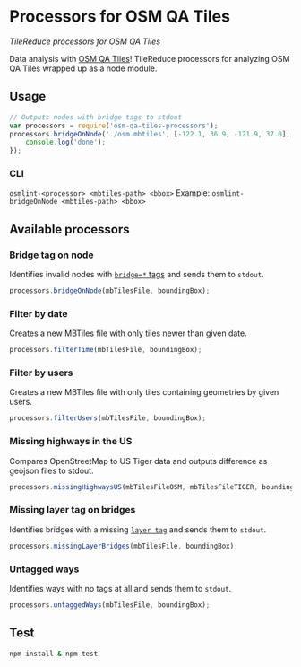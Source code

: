 # Processors for OSM QA Tiles

*TileReduce processors for OSM QA Tiles*

Data analysis with [OSM QA Tiles](http://osmlab.github.io/osm-qa-tiles/)! TileReduce processors for analyzing OSM QA Tiles wrapped up as a node module.

## Usage

```javascript
// Outputs nodes with bridge tags to stdout
var processors = require('osm-qa-tiles-processors');
processors.bridgeOnNode('./osm.mbtiles', [-122.1, 36.9, -121.9, 37.0], function() {
    console.log('done');
});
```

### CLI
`osmlint-<processor> <mbtiles-path> <bbox>`
Example: `osmlint-bridgeOnNode <mbtiles-path> <bbox>`

## Available processors

### Bridge tag on node 

Identifies invalid nodes with [`bridge=*` tags](http://wiki.openstreetmap.org/wiki/Key:bridge) and sends them to `stdout`.

```javascript
processors.bridgeOnNode(mbTilesFile, boundingBox);
```

### Filter by date

Creates a new MBTiles file with only tiles newer than given date.

```javascript
processors.filterTime(mbTilesFile, boundingBox);
```

### Filter by users

Creates a new MBTiles file with only tiles containing geometries by given users.

```javascript
processors.filterUsers(mbTilesFile, boundingBox);
```

### Missing highways in the US

Compares OpenStreetMap to US Tiger data and outputs difference as geojson files to stdout.

```javascript
processors.missingHighwaysUS(mbTilesFileOSM, mbTilesFileTIGER, boundingBox);
```

### Missing layer tag on bridges

Identifies bridges with a missing [`layer tag`](http://wiki.openstreetmap.org/wiki/Key:layer) and sends them to `stdout`.

```javascript
processors.missingLayerBridges(mbTilesFile, boundingBox);
```

### Untagged ways

Identifies ways with no tags at all and sends them to `stdout`.

```javascript
processors.untaggedWays(mbTilesFile, boundingBox);
```

## Test

```sh
npm install & npm test
```
